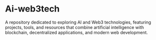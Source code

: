# Ai-web3tech
A repository dedicated to exploring AI and Web3 technologies, featuring projects, tools, and resources that combine artificial intelligence with blockchain, decentralized applications, and modern web development.
